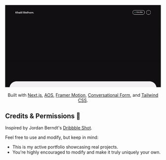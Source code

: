 <div align="center">
  <img src="./public/images/preview.gif" width="750px"  />
  
  Built with [Next.js](https://nextjs.org/), [AOS](https://michalsnik.github.io/aos/), [Framer Motion](https://www.framer.com/motion/), [Conversational Form](https://space10-community.github.io/conversational-form/), and [Tailwind CSS](https://tailwindcss.com/).
</div>

## Credits & Permissions 📜

Inspired by Jordan Berndt's [Dribbble Shot](https://dribbble.com/shots/17603704-Preview-Portfolio-2k22).

Feel free to use and modify, but keep in mind:

- This is my active portfolio showcasing real projects.
- You're highly encouraged to modify and make it truly uniquely your own.
